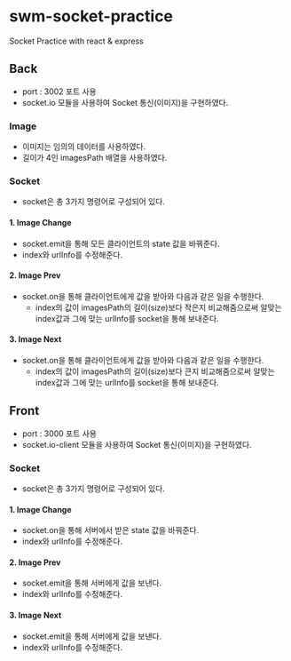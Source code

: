 # swm-socket-practice

Socket Practice with react &amp; express

## Back

- port : 3002 포트 사용
- socket.io 모듈을 사용하여 Socket 통신(이미지)을 구현하였다.

### Image

- 이미지는 임의의 데이터를 사용하였다.
- 길이가 4인 imagesPath 배열을 사용하였다.

### Socket

- socket은 총 3가지 명령어로 구성되어 있다.

#### 1. Image Change

- socket.emit을 통해 모든 클라이언트의 state 값을 바꿔준다.
- index와 urlInfo를 수정해준다.

#### 2. Image Prev

- socket.on을 통해 클라이언트에게 값을 받아와 다음과 같은 일을 수행한다.
  - index의 값이 imagesPath의 길이(size)보다 작은지 비교해줌으로써 알맞는 index값과 그에 맞는 urlInfo를 socket을 통해 보내준다.

#### 3. Image Next

- socket.on을 통해 클라이언트에게 값을 받아와 다음과 같은 일을 수행한다.
  - index의 값이 imagesPath의 길이(size)보다 큰지 비교해줌으로써 알맞는 index값과 그에 맞는 urlInfo를 socket을 통해 보내준다.

## Front

- port : 3000 포트 사용
- socket.io-client 모듈을 사용하여 Socket 통신(이미지)을 구현하였다.

### Socket

- socket은 총 3가지 명령어로 구성되어 있다.

#### 1. Image Change

- socket.on을 통해 서버에서 받은 state 값을 바꿔준다.
- index와 urlInfo를 수정해준다.

#### 2. Image Prev

- socket.emit을 통해 서버에게 값을 보낸다.
- index와 urlInfo를 수정해준다.

#### 3. Image Next

- socket.emit을 통해 서버에게 값을 보낸다.
- index와 urlInfo를 수정해준다.
